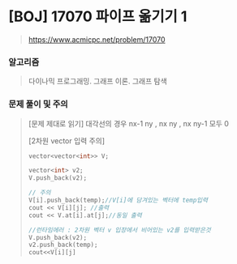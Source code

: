 # [BOJ] 17070 파이프 옮기기 1

>  https://www.acmicpc.net/problem/17070

### 알고리즘

> 다이나믹 프로그래밍. 그래프 이론. 그래프 탐색

### 문제 풀이 및 주의

> [문제 제대로 읽기] 대각선의 경우 nx-1 ny , nx ny , nx ny-1 모두 0
>
> [2차원 vector 입력 주의]
>
> ```C++
> vector<vector<int>> V;
> 
> vector<int> v2;
> V.push_back(v2);
> 
> // 주의 
> V[i].push_back(temp);//V[i]에 담겨있는 벡터에 temp입력
> cout << V[i][j]; //출력
> cout << V.at[i].at[j];//동일 출력
> ```
>
>  ```c++
> //런타임에러 : 2차원 벡터 v 입장에서 비어있는 v2를 입력받은것 
> V.push_back(v2); 
> v2.push_back(temp);
> cout<<V[i][j]
>  ```
>
> 

